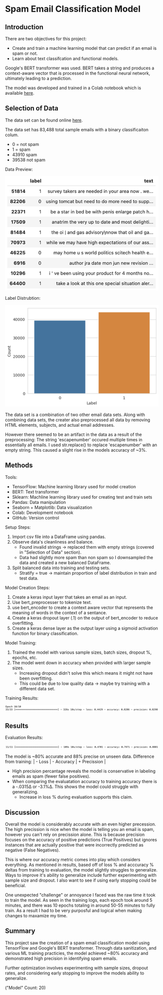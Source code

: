 # Spam Email Classification Model

## Introduction

There are two objectives for this project:
  - Create and train a machine learning model that can predict if an email is spam or not.
  - Learn about text classifcation and functional models.

Google's BERT transformer was used. BERT takes a string and produces a context-aware vector that is processed in the functional neural network, ultimately leading to a prediction.

The model was developed and trained in a Colab notebook which is available [here](https://github.com/mLucas55/spam-email-classification/blob/main/code/spam-email-classification.ipynb).

## Selection of Data

The data set can be found online [here](https://drive.google.com/file/d/1ElqSIk-nJp8yKlz9ZGyVoKQ7e4OE1mpB/view?usp=sharing).

The data set has 83,488 total sample emails with a binary classificaiton colum.
  - 0 = not spam
  - 1 = spam
  - 43910 spam
  - 39538 not spam

Data Preview:

![Data screenshot](./graphs/Data-Head.png)

Label Distrubtion:

![Bar screenshot](./graphs/Label-Balance.png)

The data set is a combination of two other email data sets. Along with combining data sets, the creater also preprocessed all data by removing HTML elements, subjects, and actual email addresses.

However there seemed to be an artifact in the data as a result of the preprocessing: The string 'escapenumber' occured multiple times in essentially all emails. I used str.replace() to replace 'escapenumber' with an empty string. This caused a slight rise in the models accuracy of ~3%.

## Methods

Tools:
  - TensorFlow: Machine learning library used for model creation
  - BERT: Text transformer
  - Sklearn: Machline learning library used for creating test and train sets
  - Pandas: Data manipulation 
  - Seaborn + Matplotlib: Data visualization
  - Colab: Development notebook
  - GitHub: Version control

Setup Steps:

1. Import csv file into a DataFrame using pandas.
2. Observe data's cleanliness and balance.
    - Found invalid strings -> replaced them with empty strings (covered in "Selection of Data" section).
    - Data had slightly more spam than non spam so I downsampled the data and created a new balanced DataFrame.
3. Split balanced data into training and testing sets.
    - Stratify = true -> maintain proportion of label distribution in train and test data.

Model Creation Steps:

1. Create a keras input layer that takes an email as an input.
2. Use bert_preprocesser to tokenize text.
3. use bert_encoder to create a context aware vector that represents the meaning of words in the context of a sentance.
4. Create a keras dropout layer (.1) on the output of bert_encoder to reduce overfitting.
5. Create a keras dense layer as the output layer using a sigmoid activation function for binary classification.

Model Training: 

1. Trained the model with various sample sizes, batch sizes, dropout %, epochs, etc.
2. The model went down in accuracy when provided with larger sample sizes.
     - Increasing dropout didn't solve this which means it might not have been overfitting.
     - This could be due to low quality data -> maybe try training with a different data set.

Training Results:

![Results Screenshot](./graphs/Training-Metrics.png)

## Results

Evaluation Results:

![Evaluation Screenshot](./graphs/Evaluation-Metrics.png)

The model is ~80% accurate and 88% precise on unseen data. Difference from training: | - Loss | - Accuracy | + Precission |
  - High precision percantage reveals the model is conservative in labeling emails as spam (fewer false positives).
  - When comparing the evaluatation accuracy to training accuracy there is a -.0315∆ or -3.1%∆. This shows the model could struggle with generalizing.
    - Increase in loss % during evaluation supports this claim.

## Discussion

Overall the model is considerably accurate with an even higher precession. The high precission is nice when the model is telling you an email is spam, however you can't rely on precission alone. This is because precision focuses on the accuracy of positive predictions (True Positives) but ignores instances that are actually positive that were incorrectly predicted as negative (False Negatives).

This is where our accuracy metric comes into play which considers everything. As mentioned in results, based off of loss % and acccuracy % deltas from training to evaluation, the model slightly struggles to generalize. Ways to improve it's ability to generalize include further experimenting with sample size and dropout. I also want to see if using early stopping could be beneficial.

One unexpected "challenge" or annoyance I faced was the raw time it took to train the model. As seen in the training logs, each epoch took around 5 minutes, and there was 10 epochs totaling in around 50-55 minutes to fully train. As a result I had to be very purposful and logical when making changes to maxamize my time.

## Summary

This project saw the creation of a spam email classification model using TensorFlow and Google's BERT transformer. Through data sanitization, and various ML training practicies, the model achieved ~80% accuracy and demonstrated high precision in identifying spam emails.

Further optimization involves experimenting with sample sizes, dropout rates, and considering early stopping to improve the models ability to generalize.

("Model" Count: 20)
